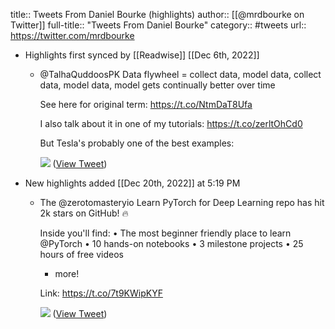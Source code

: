 title:: Tweets From Daniel Bourke (highlights)
author:: [[@mrdbourke on Twitter]]
full-title:: "Tweets From Daniel Bourke"
category:: #tweets
url:: https://twitter.com/mrdbourke

- Highlights first synced by [[Readwise]] [[Dec 6th, 2022]]
	- @TalhaQuddoosPK Data flywheel = collect data, model data, collect data, model data, model gets continually better over time
	  
	  See here for original term: https://t.co/NtmDaT8Ufa 
	  
	  I also talk about it in one of my tutorials: https://t.co/zerltOhCd0
	  
	  But Tesla's probably one of the best examples: 
	  
	  ![](https://pbs.twimg.com/media/E_KMhHYVkAgdHR_.jpg) ([View Tweet](https://twitter.com/mrdbourke/status/1437366069207789581))
- New highlights added [[Dec 20th, 2022]] at 5:19 PM
	- The @zerotomasteryio Learn PyTorch for Deep Learning repo has hit 2k stars on GitHub! 🔥
	  
	  Inside you'll find:
	  • The most beginner friendly place to learn @PyTorch 
	  • 10 hands-on notebooks
	  • 3 milestone projects
	  • 25 hours of free videos
	  + more!
	  
	  Link: https://t.co/7t9KWipKYF 
	  
	  ![](https://pbs.twimg.com/media/FkZIrhnVEAINntR.jpg) ([View Tweet](https://twitter.com/mrdbourke/status/1605051869486686209))